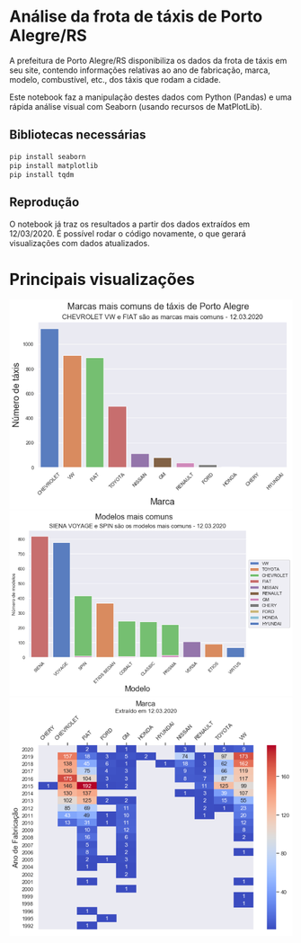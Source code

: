 # Análise da frota de táxis de Porto Alegre/RS

A prefeitura de Porto Alegre/RS disponibiliza os dados da frota de táxis em seu site, contendo informações relativas ao ano de fabricação, marca, modelo, combustível, etc., dos táxis que rodam a cidade.

Este notebook faz a manipulação destes dados com Python (Pandas) e uma rápida análise visual com Seaborn (usando recursos de MatPlotLib).

## Bibliotecas necessárias

```
pip install seaborn
pip install matplotlib
pip install tqdm
```

## Reprodução

O notebook já traz os resultados a partir dos dados extraídos em 12/03/2020. É possível rodar o código novamente, o que gerará visualizações com dados atualizados.

# Principais visualizações
![Marcas mais comuns](https://raw.githubusercontent.com/rodrigobercini/analise-frota-taxi-porto-alegre/master/img/output_23_1.png)
![Modelos mais comuns](https://github.com/rodrigobercini/analise-frota-taxi-porto-alegre/blob/master/img/output_27_1.png)
![Marcas x Ano de Fabricação](https://raw.githubusercontent.com/rodrigobercini/analise-frota-taxi-porto-alegre/master/img/output_42_1.png)
